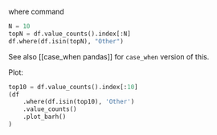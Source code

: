 
where command
```python
N = 10
topN = df.value_counts().index[:N]
df.where(df.isin(topN), "Other")
```

See also [[case_when pandas]] for `case_when` version of this. 

Plot: 

```python
top10 = df.value_counts().index[:10]
(df
	.where(df.isin(top10), 'Other')
	.value_counts()
	.plot_barh()
)
```


